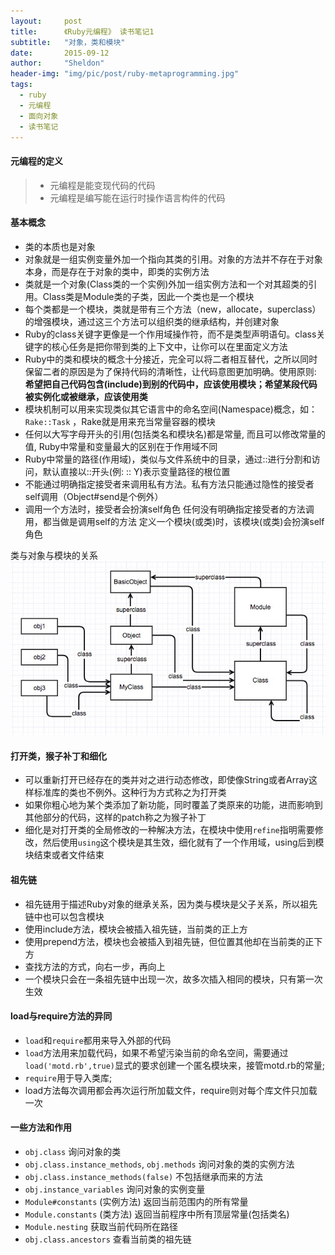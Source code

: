 ```yaml
---
layout:     post
title:      《Ruby元编程》 读书笔记1
subtitle:   "对象，类和模块"
date:       2015-09-12
author:     "Sheldon"
header-img: "img/pic/post/ruby-metaprogramming.jpg"
tags:       
  - ruby
  - 元编程
  - 面向对象
  - 读书笔记
---
```


#### 元编程的定义
> * 元编程是能变现代码的代码
> * 元编程是编写能在运行时操作语言构件的代码

#### 基本概念
* 类的本质也是对象
* 对象就是一组实例变量外加一个指向其类的引用。对象的方法并不存在于对象本身，而是存在于对象的类中，即类的实例方法
* 类就是一个对象(Class类的一个实例)外加一组实例方法和一个对其超类的引用。Class类是Module类的子类，因此一个类也是一个模块
* 每个类都是一个模块，类就是带有三个方法（new，allocate，superclass）的增强模块，通过这三个方法可以组织类的继承结构，并创建对象
* Ruby的class关键字更像是一个作用域操作符，而不是类型声明语句。class关键字的核心任务是把你带到类的上下文中，让你可以在里面定义方法
* Ruby中的类和模块的概念十分接近，完全可以将二者相互替代，之所以同时保留二者的原因是为了保持代码的清晰性，让代码意图更加明确。使用原则: **希望把自己代码包含(include)到别的代码中，应该使用模块；希望某段代码被实例化或被继承，应该使用类**
* 模块机制可以用来实现类似其它语言中的命名空间(Namespace)概念，如： `Rake::Task` ，Rake就是用来充当常量容器的模块
* 任何以大写字母开头的引用(包括类名和模块名)都是常量, 而且可以修改常量的值, Ruby中常量和变量最大的区别在于作用域不同
* Ruby中常量的路径(作用域)，类似与文件系统中的目录，通过::进行分割和访问，默认直接以::开头(例: :: Y)表示变量路径的根位置
* 不能通过明确指定接受者来调用私有方法。私有方法只能通过隐性的接受者self调用（Object#send是个例外）
* 调用一个方法时，接受者会扮演self角色 任何没有明确指定接受者的方法调用，都当做是调用self的方法 定义一个模块(或类)时，该模块(或类)会扮演self角色

类与对象与模块的关系
<img src="/assets/images/ruby_metaprogram/obj_class_module.jpg" />

#### 打开类，猴子补丁和细化
* 可以重新打开已经存在的类并对之进行动态修改，即使像String或者Array这样标准库的类也不例外。这种行为方式称之为打开类
* 如果你粗心地为某个类添加了新功能，同时覆盖了类原来的功能，进而影响到其他部分的代码，这样的patch称之为猴子补丁
* 细化是对打开类的全局修改的一种解决方法，在模块中使用`refine`指明需要修改，然后使用`using`这个模块是其生效，细化就有了一个作用域，using后到模块结束或者文件结束

#### 祖先链
* 祖先链用于描述Ruby对象的继承关系，因为类与模块是父子关系，所以祖先链中也可以包含模块
* 使用include方法，模块会被插入祖先链，当前类的正上方
* 使用prepend方法，模块也会被插入到祖先链，但位置其他却在当前类的正下方
* 查找方法的方式，向右一步，再向上
* 一个模块只会在一条祖先链中出现一次，故多次插入相同的模块，只有第一次生效

#### load与require方法的异同
* `load`和`require`都用来导入外部的代码
* `load`方法用来加载代码，如果不希望污染当前的命名空间，需要通过`load('motd.rb',true)`显式的要求创建一个匿名模块来，接管motd.rb的常量; 
* `require`用于导入类库;
* load方法每次调用都会再次运行所加载文件，require则对每个库文件只加载一次

#### 一些方法和作用
* `obj.class` 询问对象的类
* `obj.class.instance_methods`, `obj.methods` 询问对象的类的实例方法
* `obj.class.instance_methods(false)` 不包括继承而来的方法
* `obj.instance_variables` 询问对象的实例变量
* `Module#constants` (实例方法) 返回当前范围内的所有常量
* `Module.constants` (类方法) 返回当前程序中所有顶层常量(包括类名)
* `Module.nesting`  获取当前代码所在路径
* `obj.class.ancestors` 查看当前类的祖先链

